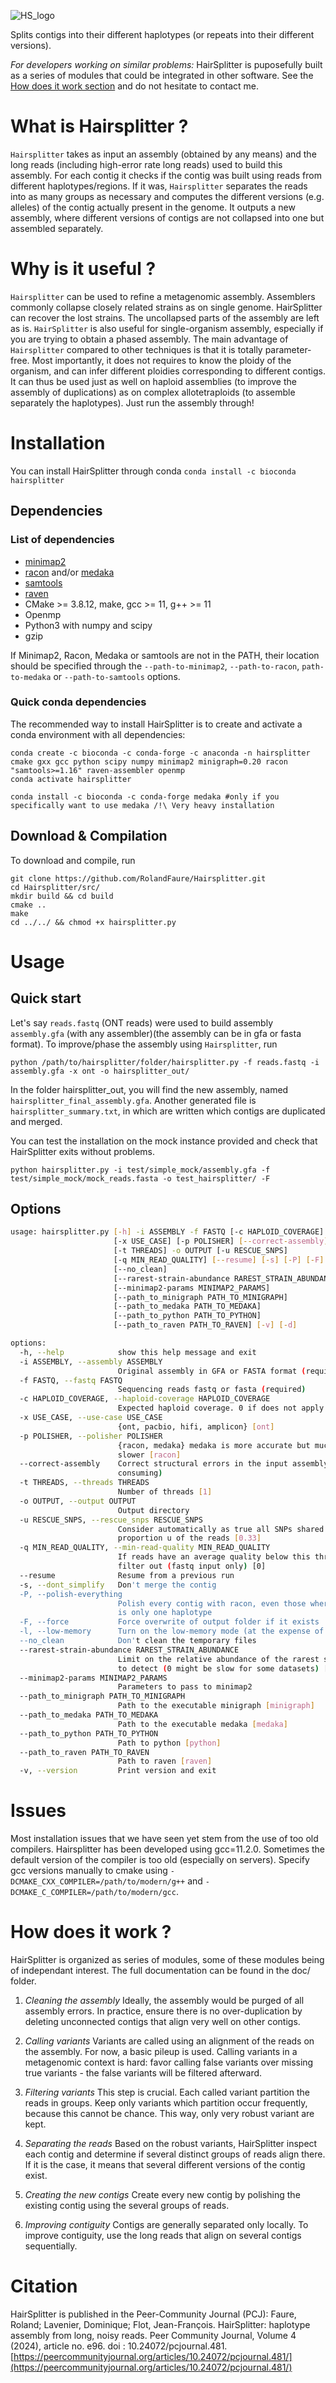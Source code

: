 ![HS_logo](HS_logo.png)

Splits contigs into their different haplotypes (or repeats into their different versions).

*For developers working on similar problems:* HairSplitter is puposefully built as a series of modules that could be integrated in other software. See the [How does it work section](#work) and do not hesitate to contact me.

# What is Hairsplitter ?

`Hairsplitter` takes as input an assembly (obtained by any means) and the long reads (including high-error rate long reads) used to build this assembly. For each contig it checks if the contig was built using reads from different haplotypes/regions. If it was, `Hairsplitter` separates the reads into as many groups as necessary and computes the different versions (e.g. alleles) of the contig actually present in the genome. It outputs a new assembly, where different versions of contigs are not collapsed into one but assembled separately.

# Why is it useful ?

`Hairsplitter` can be used to refine a metagenomic assembly. Assemblers commonly collapse closely related strains as on single genome. HairSplitter can recover the lost strains. The uncollapsed parts of the assembly are left as is.
`HairSplitter` is also useful for single-organism assembly, especially if you are trying to obtain a phased assembly. The main advantage of `Hairsplitter` compared to other techniques is that it is totally parameter-free. Most importantly, it does not requires to know the ploidy of the organism, and can infer different ploidies corresponding to different contigs. It can thus be used just as well on haploid assemblies (to improve the assembly of duplications) as on complex allotetraploids (to assemble separately the haplotypes). Just run the assembly through!

# Installation

You can install HairSplitter through conda `conda install -c bioconda hairsplitter`

## Dependencies

### List of dependencies

- [minimap2](https://github.com/lh3/minimap2)
- [racon](https://github.com/isovic/racon) and/or [medaka](https://github.com/nanoporetech/medaka)
- [samtools](www.htslib.org)
- [raven](github.com/lbcb-sci/raven)
- CMake >= 3.8.12, make, gcc >= 11, g++ >= 11
- Openmp
- Python3 with numpy and scipy
- gzip

If Minimap2, Racon, Medaka or samtools are not in the PATH, their location should be specified through the `--path-to-minimap2`, `--path-to-racon`, `path-to-medaka` or `--path-to-samtools` options.
 
### Quick conda dependencies

The recommended way to install HairSplitter is to create and activate a conda environment with all dependencies: 
```
conda create -c bioconda -c conda-forge -c anaconda -n hairsplitter cmake gxx gcc python scipy numpy minimap2 minigraph=0.20 racon "samtools>=1.16" raven-assembler openmp
conda activate hairsplitter

conda install -c bioconda -c conda-forge medaka #only if you specifically want to use medaka /!\ Very heavy installation
```
 
## Download & Compilation

To download and compile, run
```
git clone https://github.com/RolandFaure/Hairsplitter.git
cd Hairsplitter/src/
mkdir build && cd build
cmake ..
make
cd ../../ && chmod +x hairsplitter.py
```

# Usage

## Quick start

Let's say `reads.fastq` (ONT reads) were used to build assembly `assembly.gfa` (with any assembler)(the assembly can be in gfa or fasta format). To improve/phase the assembly using `Hairsplitter`, run
```
python /path/to/hairsplitter/folder/hairsplitter.py -f reads.fastq -i assembly.gfa -x ont -o hairsplitter_out/
```

In the folder hairsplitter\_out, you will find the new assembly, named `hairsplitter_final_assembly.gfa`. Another generated file is `hairsplitter_summary.txt`, in which are written which contigs are duplicated and merged.

You can test the installation on the mock instance provided and check that HairSplitter exits without problems.
```
python hairsplitter.py -i test/simple_mock/assembly.gfa -f test/simple_mock/mock_reads.fasta -o test_hairsplitter/ -F
```

## Options

```bash
usage: hairsplitter.py [-h] -i ASSEMBLY -f FASTQ [-c HAPLOID_COVERAGE]
                       [-x USE_CASE] [-p POLISHER] [--correct-assembly]
                       [-t THREADS] -o OUTPUT [-u RESCUE_SNPS]
                       [-q MIN_READ_QUALITY] [--resume] [-s] [-P] [-F] [-l]
                       [--no_clean]
                       [--rarest-strain-abundance RAREST_STRAIN_ABUNDANCE]
                       [--minimap2-params MINIMAP2_PARAMS]
                       [--path_to_minigraph PATH_TO_MINIGRAPH]
                       [--path_to_medaka PATH_TO_MEDAKA]
                       [--path_to_python PATH_TO_PYTHON]
                       [--path_to_raven PATH_TO_RAVEN] [-v] [-d]

options:
  -h, --help            show this help message and exit
  -i ASSEMBLY, --assembly ASSEMBLY
                        Original assembly in GFA or FASTA format (required)
  -f FASTQ, --fastq FASTQ
                        Sequencing reads fastq or fasta (required)
  -c HAPLOID_COVERAGE, --haploid-coverage HAPLOID_COVERAGE
                        Expected haploid coverage. 0 if does not apply [0]
  -x USE_CASE, --use-case USE_CASE
                        {ont, pacbio, hifi, amplicon} [ont]
  -p POLISHER, --polisher POLISHER
                        {racon, medaka} medaka is more accurate but much
                        slower [racon]
  --correct-assembly    Correct structural errors in the input assembly (time-
                        consuming)
  -t THREADS, --threads THREADS
                        Number of threads [1]
  -o OUTPUT, --output OUTPUT
                        Output directory
  -u RESCUE_SNPS, --rescue_snps RESCUE_SNPS
                        Consider automatically as true all SNPs shared by
                        proportion u of the reads [0.33]
  -q MIN_READ_QUALITY, --min-read-quality MIN_READ_QUALITY
                        If reads have an average quality below this threshold,
                        filter out (fastq input only) [0]
  --resume              Resume from a previous run
  -s, --dont_simplify   Don't merge the contig
  -P, --polish-everything
                        Polish every contig with racon, even those where there
                        is only one haplotype
  -F, --force           Force overwrite of output folder if it exists
  -l, --low-memory      Turn on the low-memory mode (at the expense of speed)
  --no_clean            Don't clean the temporary files
  --rarest-strain-abundance RAREST_STRAIN_ABUNDANCE
                        Limit on the relative abundance of the rarest strain
                        to detect (0 might be slow for some datasets) [0.01]
  --minimap2-params MINIMAP2_PARAMS
                        Parameters to pass to minimap2
  --path_to_minigraph PATH_TO_MINIGRAPH
                        Path to the executable minigraph [minigraph]
  --path_to_medaka PATH_TO_MEDAKA
                        Path to the executable medaka [medaka]
  --path_to_python PATH_TO_PYTHON
                        Path to python [python]
  --path_to_raven PATH_TO_RAVEN
                        Path to raven [raven]
  -v, --version         Print version and exit
```

# Issues
 Most installation issues that we have seen yet stem from the use of too old compilers. Hairsplitter has been developed using gcc=11.2.0. Sometimes the default version of the compiler is too old (especially on servers). Specify gcc versions manually to cmake using `-DCMAKE_CXX_COMPILER=/path/to/modern/g++` and `-DCMAKE_C_COMPILER=/path/to/modern/gcc`.
 
 <a name="work">
</a>

# How does it work ?

HairSplitter is organized as series of modules, some of these modules being of independant interest. The full documentation can be found in the doc/ folder.

1. *Cleaning the assembly* Ideally, the assembly would be purged of all assembly errors. In practice, ensure there is no over-duplication by deleting unconnected contigs that align very well on other contigs.

2. *Calling variants* Variants are called using an alignment of the reads on the assembly. For now, a basic pileup is used. Calling variants in a metagenomic context is hard: favor calling false variants over missing true variants - the false variants will be filtered afterward.

3. *Filtering variants* This step is crucial. Each called variant partition the reads in groups. Keep only variants which partition occur frequently, because this cannot be chance. This way, only very robust variant are kept.

4. *Separating the reads* Based on the robust variants, HairSplitter inspect each contig and determine if several distinct groups of reads align there. If it is the case, it means that several different versions of the contig exist.

5. *Creating the new contigs* Create every new contig by polishing the existing contig using the several groups of reads.

6. *Improving contiguity* Contigs are generally separated only locally. To improve contiguity, use the long reads that align on several contigs sequentially.
 
# Citation
 HairSplitter is published in the Peer-Community Journal (PCJ): Faure, Roland; Lavenier, Dominique; Flot, Jean-François. HairSplitter: haplotype assembly from long, noisy reads. Peer Community Journal, Volume 4 (2024), article no. e96. doi : 10.24072/pcjournal.481. [https://peercommunityjournal.org/articles/10.24072/pcjournal.481/](https://peercommunityjournal.org/articles/10.24072/pcjournal.481/)
 
 




